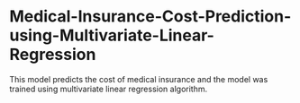 # Medical-Insurance-Cost-Prediction-using-Multivariate-Linear-Regression
This model predicts the cost of medical insurance and the model was trained using multivariate linear regression algorithm.
